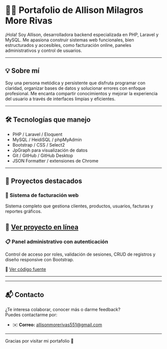 # 👩‍💻 Portafolio de Allison Milagros More Rivas

¡Hola! Soy Allison, desarrolladora backend especializada en PHP, Laravel y MySQL. Me apasiona construir sistemas web funcionales, bien estructurados y accesibles, como facturación online, paneles administrativos y control de usuarios.

---

## 💡 Sobre mí

Soy una persona metódica y persistente que disfruta programar con claridad, organizar bases de datos y solucionar errores con enfoque profesional. Me encanta compartir conocimientos y mejorar la experiencia del usuario a través de interfaces limpias y eficientes.

---

## 🛠️ Tecnologías que manejo

- PHP / Laravel / Eloquent
- MySQL / HeidiSQL / phpMyAdmin
- Bootstrap / CSS / Select2
- JpGraph para visualización de datos
- Git / GitHub / GitHub Desktop
- JSON Formatter / extensiones de Chrome

---
## 📂 Proyectos destacados

### 🧾 Sistema de facturación web
Sistema completo que gestiona clientes, productos, usuarios, facturas y reportes gráficos.

🔗 [Ver proyecto en línea](https://abcfacturas.infinityfreeapp.com/facturacion)  
---

### 📋 Panel administrativo con autenticación
Control de acceso por roles, validación de sesiones, CRUD de registros y diseño responsive con Bootstrap.

📁 [Ver código fuente](http://localhost/facturacion/views/dashboard.php)

---


---


## 📬 Contacto

¿Te interesa colaborar, conocer más o darme feedback?  
Puedes contactarme por:

- ✉️ **Correo:** allisonmorerivas551@gmail.com  

---

Gracias por visitar mi portafolio 🚀  
